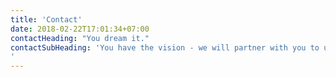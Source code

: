 ```yaml
---
title: 'Contact'
date: 2018-02-22T17:01:34+07:00
contactHeading: "You dream it."
contactSubHeading: 'You have the vision - we will partner with you to understand, define and make that vision a reality. With RealEyes you will get an unmatched level of commitment, responsiveness and partnership when more is required than off the shelf solutions. We’ve done it for some of the biggest brands in the world, contact us to see how we can do it for you.
'
---
```



